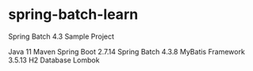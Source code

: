 # spring-batch-learn
Spring Batch 4.3 Sample Project

Java 11
Maven
Spring Boot 2.7.14
Spring Batch 4.3.8
MyBatis Framework 3.5.13
H2 Database
Lombok
